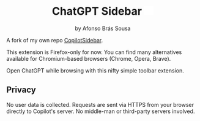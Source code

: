 <div align="center">

# ChatGPT Sidebar <img src="/etc/firefox.svg" width="24">

by Afonso Brás Sousa

</div>

A fork of my own repo [CopilotSidebar](https://github.com/abtsousa/CopilotSidebar).

This extension is Firefox-only for now. You can find many alternatives available for Chromium-based browsers (Chrome, Opera, Brave).

Open ChatGPT while browsing with this nifty simple toolbar extension.

## Privacy

No user data is collected. Requests are sent via HTTPS from your browser directly to Copilot's server. No middle-man or third-party servers involved.
